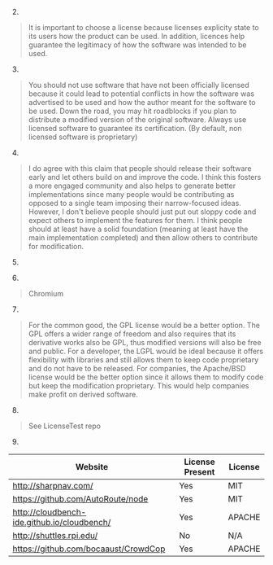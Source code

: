 2)
> It is important to choose a license because licenses explicity state to its users how the product can be used. In addition, licences help guarantee the legitimacy of how the software was intended to be used.

3)
> You should not use software that have not been officially licensed because it could lead to potential conflicts in how the software was advertised to be used and how the author meant for the software to be used. Down the road, you may hit roadblocks if you plan to distribute a modified version of the original software. Always use licensed software to guarantee its certification. (By default, non licensed software is proprietary)

4)
> I do agree with this claim that people should release their software early and let others build on and improve the code. I think this fosters a more engaged community and also helps to generate better implementations since many people would be contributing as opposed to a single team imposing their narrow-focused ideas. However, I don't believe people should just put out sloppy code and expect others to implement the features for them. I think people should at least have a solid foundation (meaning at least have the main implementation completed) and then allow others to contribute for modification.

5)
>

6)
> Chromium

7)
> For the common good, the GPL license would be a better option. The GPL offers a wider range of freedom and also requires that its derivative works also be GPL, thus modified versions will also be free and public. For a developer, the LGPL would be ideal because it offers flexibility with libraries and still allows them to keep code proprietary and do not have to be released. For companies, the Apache/BSD license would be the better option since it allows them to modify code but keep the modification proprietary. This would help companies make profit on derived software.

8)
> See LicenseTest repo

9)
>
| Website                                       | License Present | License |
| ----------------------------------------------|-----------------|---------|
| http://sharpnav.com/                          | Yes             | MIT     |
| https://github.com/AutoRoute/node             | Yes             | MIT     |
| http://cloudbench-ide.github.io/cloudbench/   | Yes             | APACHE  |
| http://shuttles.rpi.edu/                      | No              | N/A     |
| https://github.com/bocaaust/CrowdCop          | Yes             | APACHE  |


